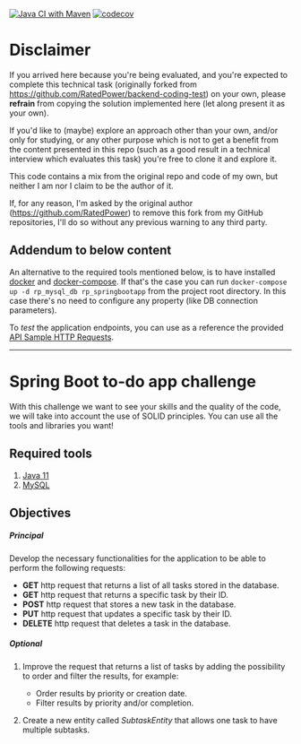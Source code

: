 [![Java CI with Maven](https://github.com/lealceldeiro/backend-coding-test/actions/workflows/maven.yml/badge.svg)](https://github.com/lealceldeiro/backend-coding-test/actions/workflows/maven.yml)
[![codecov](https://codecov.io/gh/lealceldeiro/backend-coding-test/branch/master/graph/badge.svg?token=F1EF4JTFBU)](https://codecov.io/gh/lealceldeiro/backend-coding-test)
# Disclaimer

If you arrived here because you're being evaluated, and you're expected to complete this technical task (originally
forked from https://github.com/RatedPower/backend-coding-test) on your own, please **refrain** from copying the solution
implemented here (let along present it as your own).

If you'd like to (maybe) explore an approach other than your own, and/or only for studying, or any other purpose which
is not to get a benefit from the content presented in this repo (such as a good result in a technical interview which
evaluates this task) you're free to clone it and explore it.

This code contains a mix from the original repo and code of my own, but neither I am nor I claim to be the author of it.

If, for any reason, I'm asked by the original author (https://github.com/RatedPower) to remove this fork from my GitHub
repositories, I'll do so without any previous warning to any third party.

## Addendum to below content

An alternative to the required tools mentioned below, is to have installed [docker](https://docs.docker.com/) and
[docker-compose](https://docs.docker.com/compose/). If that's the case you can run
`docker-compose up -d rp_mysql_db rp_springbootapp` from the project root directory. In this case there's no need to
configure any property (like DB connection parameters).

To *test* the application endpoints, you can use as a reference the provided
[API Sample HTTP Requests](./api_sample_requests.http).

---

# Spring Boot to-do app challenge

With this challenge we want to see your skills and the quality of the code, we will take into account the use of SOLID principles. You can use all the tools and libraries you want!


## Required tools

1. [Java 11](https://adoptopenjdk.net/)
2. [MySQL](https://dev.mysql.com/downloads/mysql/)

## Objectives

##### Principal

Develop the necessary functionalities for the application to be able to perform the following requests:

- **GET** http request that returns a list of all tasks stored in the database.
- **GET** http request that returns a specific task by their ID.
- **POST** http request that stores a new task in the database.
- **PUT** http request that updates a specific task by their ID.
- **DELETE** http request that deletes a task in the database.

##### Optional

1. Improve the request that returns a list of tasks by adding the possibility to order and filter the results, for example:

    - Order results by priority or creation date.
    - Filter results by priority and/or completion.
    
2. Create a new entity called *SubtaskEntity* that allows one task to have multiple subtasks.
